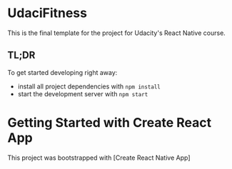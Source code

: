 # UdaciFitness

This is the final template for the project for Udacity's React Native course. 

## TL;DR

To get started developing right away:

* install all project dependencies with `npm install`
* start the development server with `npm start`

# Getting Started with Create React App

This project was bootstrapped with [Create React Native App]

